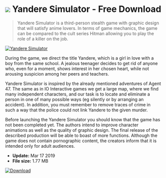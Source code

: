 # ![](https://cdn.softexe.net/static/icon/win.gif) Yandere Simulator  - Free Download

> Yandere Simulator is a third-person stealth game with graphic design that will satisfy anime lovers. In terms of game mechanics, the game can be compared to the cult series Hitman allowing you to play the role of a killer on the job.

[![Yandere Simulator](https://gallery.dpcdn.pl/imgc/Tools/90232/g_-_420x350_1.5_-_xa17d525d-289b-453b-8040-97f5722c2244.jpg)](https://softexe.net/win/games-entertainment/shooters/yandere-simulator:hacc.html)

During the game, we direct the title Yandere, which is a girl in love with a boy from the same school. A jealous teenager decides to get rid of anyone who, even for a moment, shows interest in her chosen heart, while not arousing suspicion among her peers and teachers.
 
 Yandere Simulator is inspired by the already mentioned adventures of Agent 47. The same as in IO Interactive games we get a large map, where we find many independent characters, and our task is to locate and eliminate a person in one of many possible ways (eg silently or by arranging an accident). In addition, you must remember to remove traces of crime in such a way that the police could not link Yandere to the given murder.
 
 Before launching the Yandere Simulator you should know that the game has not been completed yet. The authors intend to improve character animations as well as the quality of graphic design. The final release of the described production will be able to boast of more functions. Although the game does not contain pornographic content, the creators inform that it is intended only for adult audiences.


- **Update:** Mar 17 2019
- **File size:** 1.77 MB

[![Download](https://cdn.softexe.net/static/img/download.png)](https://softexe.net/win/games-entertainment/shooters/yandere-simulator:hacc.html)

